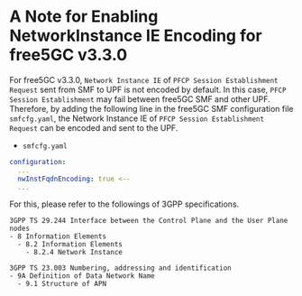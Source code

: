 # A Note for Enabling NetworkInstance IE Encoding for free5GC v3.3.0

For free5GC v3.3.0, `Network Instance IE` of `PFCP Session Establishment Request` sent from SMF to UPF is not encoded by default.
In this case, `PFCP Session Establishment` may fail between free5GC SMF and other UPF.
Therefore, by adding the following line in the free5GC SMF configuration file `smfcfg.yaml`, the Network Instance IE of `PFCP Session Establishment Request` can be encoded and sent to the UPF.

- `smfcfg.yaml`
```yaml
configuration:
  ...
  nwInstFqdnEncoding: true <--
  ...
```
For this, please refer to the followings of 3GPP specifications.
```
3GPP TS 29.244 Interface between the Control Plane and the User Plane nodes
- 8 Information Elements
  - 8.2 Information Elements
    - 8.2.4 Network Instance

3GPP TS 23.003 Numbering, addressing and identification
- 9A Definition of Data Network Name
  - 9.1 Structure of APN
```
